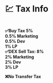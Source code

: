 # 💹 Tax Info

\
**✅Buy Tax 5%** \
**0.5% Marketing**\
**0.5% Dev** \
**1% LP**\
**✅DEX Sell Tax: 8%**\
**2%  Marketing**\
**2% Dev**\
**3% LP**

**❌No Transfer Tax**&#x20;
